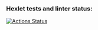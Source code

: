 ### Hexlet tests and linter status:
[![Actions Status](https://github.com/geoworo/java-project-78/workflows/hexlet-check/badge.svg)](https://github.com/geoworo/java-project-78/actions)